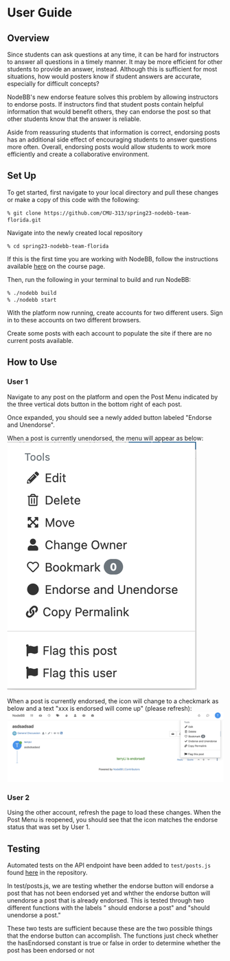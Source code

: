 # User Guide

## Overview

Since students can ask questions at any time, it can be hard for instructors to answer all questions in a timely manner. It may be more efficient for other students to provide an answer, instead. Although this is sufficient for most situations, how would posters know if student answers are accurate, especially for difficult concepts?

NodeBB's new endorse feature solves this problem by allowing instructors to endorse posts. If instructors find that student posts contain helpful information that would benefit others, they can endorse the post so that other students know that the answer is reliable.

Aside from reassuring students that information is correct, endorsing posts has an additional side effect of encouraging students to answer questions more often. Overall, endorsing posts would allow students to work more efficiently and create a collaborative environment.

## Set Up

To get started, first navigate to your local directory and pull these changes or make a copy of this code with the following:

```
% git clone https://github.com/CMU-313/spring23-nodebb-team-florida.git
```

Navigate into the newly created local repository

```
% cd spring23-nodebb-team-florida
```

If this is the first time you are working with NodeBB, follow the instructions available [here](https://cmu-313.github.io/projects/P1/#getting-started) on the course page.

Then, run the following in your terminal to build and run NodeBB:

```
% ./nodebb build
% ./nodebb start
```

With the platform now running, create accounts for two different users. Sign in to these accounts on two different browsers.

Create some posts with each account to populate the site if there are no current posts available.

## How to Use

### User 1

Navigate to any post on the platform and open the Post Menu indicated by the three vertical dots button in the bottom right of each post.

Once expanded, you should see a newly added button labeled "Endorse and Unendorse".

When a post is currently unendorsed, the menu will appear as below:
![image](./postmenu_unendorsed.png)

When a post is currently endorsed, the icon will change to a checkmark as below and a text "xxx is endorsed will come up" (please refresh):
![image](./postmenu_endorsed.png)

### User 2

Using the other account, refresh the page to load these changes. When the Post Menu is reopened, you should see that the icon matches the endorse status that was set by User 1.

## Testing

Automated tests on the API endpoint have been added to `test/posts.js` found [here](https://github.com/CMU-313/spring23-nodebb-team-florida/blob/main/test/posts.js) in the repository.

In test/posts.js, we are testing whether the endorse button will endorse a post that has not been endorsed yet and whther the endorse button will unendorse a post that is already endorsed. This is tested through two different functions with the labels " should endorse a post" and "should unendorse a post."

These two tests are sufficient because these are the two possible things that the endorse button can accomplish. The functions just check whether the hasEndorsed constant is true or false in order to determine whether the post has been endorsed or not